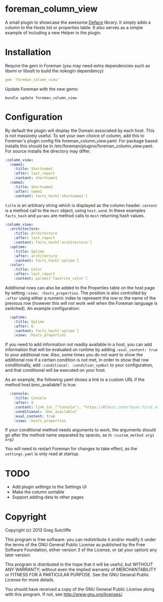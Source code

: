 # foreman\_column\_view

A small plugin to showcase the awesome [Deface](https://github.com/spree/deface)
library. It simply adds a column to the Hosts list or properties table. It also
serves as a simple example of including a new Helper in the plugin.

# Installation

Require the gem in Foreman (you may need extra dependencies such as libxml or libxslt
to build the nokogiri dependency)

```yaml
gem 'foreman_column_view'
```

Update Foreman with the new gems:

    bundle update foreman_column_view

# Configuration

By default the plugin will display the Domain associated by each host. This is not
massively useful. To set your own choice of column, add this to Foreman's plugin config file 
foreman_column_view.yaml. For package based installs this should be in 
/etc/foreman/plugins/foreman_column_view.yaml. For source installs the directory may differ.

```yaml
:column_view:
  :name1:
    :title: Shortname1
    :after: last_report
    :content: shortname1
  :name2:
    :title: Shortname2
    :after: name1
    :content: facts_hash['shortname2']
```

`title` is an arbitrary string which is displayed as the column header. `content` is
a method call to the `Host` object, using `host.send`. In these examples `facts_hash`
and `params` are method calls to `Host` returning hash values.

```yaml
:column_view:
  :architecture:
    :title: Architecture
    :after: last_report
    :content: facts_hash['architecture']
  :uptime:
    :title: Uptime
    :after: architecture
    :content: facts_hash['uptime']
  :color:
    :title: Color
    :after: last_report
    :content: params['favorite_color']

```

Additional rows can also be added to the Properties table on the host page by setting
`:view: :hosts_properties`.  The position is also controlled by `:after` using either a
numeric index to represent the row or the name of the previous row (however this will
not work well when the Foreman language is switched).  An example configuration:

```yaml
  :uptime:
    :title: Uptime
    :after: 6
    :content: facts_hash['uptime']
    :view: :hosts_properties
```

If you need to add information not readily available in a host, you can add information that
will be evaluated on runtime by adding `:eval_content: true` to your additional row.
Also, some times you do not want to show the additional row if a certain condition is not met,
in order to show that row conditionally, add `:conditional: :condition_symbol` to your configuration,
and that conditional will be executed on your host.

As an example, the following yaml shows a link to a custom URL if the method host.bmc_available? is true.

```yaml
  :console:
    :title: Console
    :after: 0
    :content: link_to(_("Console"), "https://#{host.interfaces.first.name}.domainname", { :class => "btn btn-info" } )
    :conditional: :bmc_available?
    :eval_content: true
    :view: :hosts_properties
```

If your conditional method needs arguments to work, the arguments should go after the method name separated by
spaces, as in `:custom_method arg1 arg2`


You will need to restart Foreman for changes to take effect, as the `settings.yaml` is
only read at startup.

# TODO

* Add plugin settings to the Settings UI
* Make the column sortable
* Support adding data to other pages

# Copyright

Copyright (c) 2013 Greg Sutcliffe

This program is free software: you can redistribute it and/or modify
it under the terms of the GNU General Public License as published by
the Free Software Foundation, either version 3 of the License, or
(at your option) any later version.

This program is distributed in the hope that it will be useful,
but WITHOUT ANY WARRANTY; without even the implied warranty of
MERCHANTABILITY or FITNESS FOR A PARTICULAR PURPOSE.  See the
GNU General Public License for more details.

You should have received a copy of the GNU General Public License
along with this program.  If not, see <http://www.gnu.org/licenses/>.
